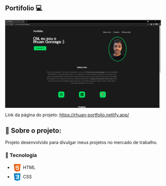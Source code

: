 ## Portifolio 💻
<img src="https://github.com/Rhuan-Gonzaga/Portifolio/blob/main/img/meu-portifolio.png" width="990px" align="center">

Link da página do projeto: https://rhuan-portfolio.netlify.app/
## :brain: Sobre o projeto:
Projeto desenvolvido para divulgar meus projetos no mercado de trabalho.

### 🚀 Tecnologia

- <img src="https://github.com/Rhuan-Gonzaga/JogaDaVelha/blob/main/logo/html.png" width="30px" align="center"> HTML
- <img src="https://github.com/Rhuan-Gonzaga/JogaDaVelha/blob/main/logo/css.png" width="30px" align="center"> CSS


